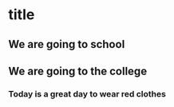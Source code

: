 # title

## We are going to school

## We are going to the college

### Today is a great day to wear red clothes